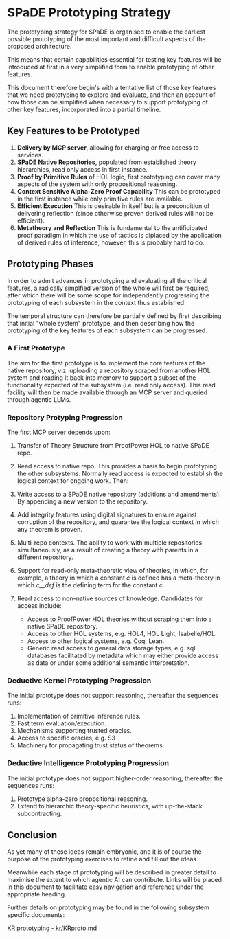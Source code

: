 # SPaDE Prototyping Strategy

The prototyping strategy for SPaDE is organised to enable the earliest possible prototyping of the most important and difficult aspects of the proposed architecture.

This means that certain capabilities essential for testing key features will be introduced at first in a very simplified form to enable prototyping of other features.

This document therefore begin's with a tentative list of those key features that we need prototyping to explore and evaluate, and then an account of how those can be simplified when necessary to support prototyping of other key features, incorporated into a partial timeline.

## Key Features to be Prototyped

1. **Delivery by MCP server**, allowing for charging or free access to services.
2. **SPaDE Native Repositories**, populated from established theory hierarchies, read only access in first instance.
3. **Proof by Primitive Rules** of HOL logic, first prototyping can cover many aspects of the system with only propositional reasoning.
4. **Context Sensitive Alpha-Zero Proof Capability** This can be prototyped in the first instance while only primitive rules are available.
5. **Efficient Execution** This is desirable in itself but is a precondition of delivering reflection (since otherwise proven derived rules will not be efficient).
6. **Metatheory and Reflection** This is fundamental to the antificipated proof paradigm in which the use of tactics is diplaced by the application of derived rules of inference, however, this is probably hard to do.

## Prototyping Phases

In order to admit advances in prototyping and evaluating all the critical features, a radically simplfied version of the whole will first be required, after which there will be some scope for independently progressing the prototyping of each subsystem in the context thus established.

The temporal structure can therefore be partially defined by first describing that initial "whole system" prototype, and then describing how the prototyping of the key features of each subsystem can be progressed.

### A First Prototype

The aim for the first prototype is to implement the core features of the native repository, viz. uploading a repository scraped from another HOL system and reading it back into memory to support a subset of the functionality expected of the subsystem (i.e. read only access).
This read facility will then be made available through an MCP server and queried through agentic LLMs.

### Repository Protyping Progression

The first MCP server depends upon:

1. Transfer of Theory Structure from ProofPower HOL to native SPaDE repo.

2. Read access to native repo.
  This provides a basis to begin prototyping the other subsystems.
  Normally read access is expected to establish the logical context for ongoing work.
  Then:

3. Write access to a SPaDE native repository (additions and amendments).  By appending a new version to the repository.

4. Add integrity features using digital signatures to ensure against corruption of the repository, and guarantee the logical context in which any theorem is proven.

5. Multi-repo contexts.  The ability to work with multiple repositories simultaneously, as a result of creating a theory with parents in a different repository.

6. Support for read-only meta-theoretic view of theories, in which, for example, a theory in which a constant *c* is defined has a meta-theory in which *c__def* is the defining term for the constant c.

7. Read access to non-native sources of knowledge.  Candidates for access include:
   - Access to ProofPower HOL theories without scraping them into a native SPaDE repository.
   - Access to other HOL systems, e.g. HOL4, HOL Light, Isabelle/HOL.
   - Access to other logical systems, e.g. Coq, Lean.
   - Generic read access to general data storage types, e.g. sql databases facilitated by metadata which may either provide access as data or under some additional semantic interpretation.

### Deductive Kernel Prototyping Progression

The initial prototype does not support reasoning, thereafter the sequences runs:

1. Implementation of primitive inference rules.
2. Fast term evaluation/execution.
3. Mechanisms supporting trusted oracles.
4. Access to specific oracles, e.g. S3
5. Machinery for propagating trust status of theorems.

### Deductive Intelligence Prototyping Progression

The initial prototype does not support higher-order reasoning, thereafter the sequences runs:

1. Prototype alpha-zero propositional reasoning.
2. Extend to hierarchic theory-specific heuristics, with up-the-stack subcontracting.

## Conclusion

As yet many of these ideas remain embryonic, and it is of course the purpose of the prototyping exercises to refine and fill out the ideas.

Meanwhile each stage of prototyping will be described in greater detail to maximise the extent to which agentic AI can contribute.
Links will be placed in this document to facilitate easy navigation and reference under the appropriate heading.

Further details on prototyping may be found in the following subsystem specific documents:

[KR prototyping - kr/KRproto.md](../../kr/KRproto.md)
